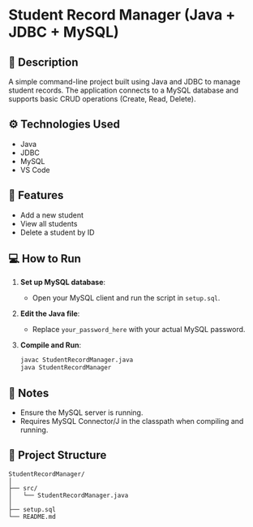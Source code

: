 # Student Record Manager (Java + JDBC + MySQL)

## 📝 Description
A simple command-line project built using Java and JDBC to manage student records. The application connects to a MySQL database and supports basic CRUD operations (Create, Read, Delete).

## ⚙️ Technologies Used
- Java
- JDBC
- MySQL
- VS Code

## 📁 Features
- Add a new student
- View all students
- Delete a student by ID

## 💻 How to Run

1. **Set up MySQL database**:
   - Open your MySQL client and run the script in `setup.sql`.

2. **Edit the Java file**:
   - Replace `your_password_here` with your actual MySQL password.

3. **Compile and Run**:
   ```bash
   javac StudentRecordManager.java
   java StudentRecordManager
   ```

## 📌 Notes
- Ensure the MySQL server is running.
- Requires MySQL Connector/J in the classpath when compiling and running.

## 📂 Project Structure
```
StudentRecordManager/
│
├── src/
│   └── StudentRecordManager.java
│
├── setup.sql
└── README.md
```